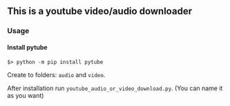 ## This is a youtube video/audio downloader

### Usage

#### Install pytube



```
$> python -m pip install pytube
```
Create to folders: `audio` and `video`.

After installation run `youtube_audio_or_video_download.py`. (You can name it as you want)
